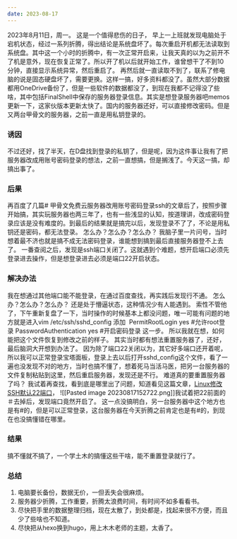 ```yaml
---
date: 2023-08-17 
---
```

2023年8月11日，周一。
这是一个值得悲伤的日子，
早上一上班就发现电脑处于宕机状态，经过一系列折腾，得出结论是系统盘坏了。每次重启开机都无法读取到系统盘。其中这一个小时的折腾中，有一次正常开启来，让我天真的以为之前开不了机是意外，现在恢复正常了。所以开了机以后就开始工作，谁曾想干了不到10分钟，直接显示系统异常，然后重启了。
再然后就一直读取不到了，联系了修电脑的说是固态硬盘坏了，需要更换。这样一搞，好多资料都没了。虽然大部分数据都用OneDrive备份了，但是一些软件的数据都没了，到现在我都不记得没了些啥，其中包括FinalShell中保存的服务器登录信息。其实是想登录服务器吧memos更新一下，这家伙版本更新太快了。国内的服务器还好，可以直接修改密码。但是又两台甲骨文的服务器，之前一直是用私钥登录的。
### 诱因
不过还好，找了半天，在D盘找到登录的私钥了，但是呢，因为这件事让我有了把服务器改成用账号密码登录的想法，之前一直想搞，但是搁浅了。今天这一搞，却搞出事了。
### 后果
再百度了几篇# 甲骨文免费云服务器改用账号密码登录ssh的文章后了，按照步骤开始搞，其实玩服务器也两三年了，也有一些浅显的认知，按道理讲，改成密码登录应该是没有难度的。到最后的结果就是搞完以后，发现登录不了了，不论是用私钥还是密码，都无法登录。
怎么办？怎么办？怎么办？
我脑子里一片问号，当时想着最不济也就是搞不成无法密码登录，谁能想到搞到最后直接服务器登不上去了。
一番查阅之后，发现是ssh端口关闭了。这就遇到个难题，想开启端口必须先登录进去操作，但是想登录进去必须是端口22开启状态。
### 解决办法
我在想通过其他端口能不能登录，在通过百度查找，再实践后发现行不通。
怎么办？怎么办？怎么办？
还是处于懵逼状态，这种情况少有人能遇到。
索性不管他了，下午重新复盘了一下，当时操作的时候基本上都没问题，唯一可能有问题的地方就是进入vim /etc/ssh/sshd_config 添加   PermitRootLogin yes #允许root登录 PasswordAuthentication yes #开启密码登录  这一步。
所以我就在想，如何能把这个文件恢复到修改之前的样子。
其实当时都有想法重置服务器了，还好，最后脑洞大开想到办法了。
因为除了端口22关闭以为，其它好多端口还开着呢，所以我可以正常登录宝塔面板，登录上去以后打开sshd_config这个文件，看了一遍也没发现不对的地方，当时也搞不懂了，想着死马当活马医，把另一台服务器的文件复制粘贴到这里，然后重启服务器，发现还是不行。
难道真的要重置服务器了吗？
我试着再查找，看到底是哪里出了问题，知道看见这篇文章，[Linux修改SSH默认22端口](https://blog.csdn.net/weixin_42170236/article/details/121976934)，
![[Pasted image 20230817152722.png]]我试着把22前面的＃去掉后，发现端口竟然开启了。
这一点没搞明白，另一台服务器中这个地方也是有#的，但是可以正常登录，这台服务器在今天折腾之前肯定也是有#的，到现在也没搞懂错在哪里。
### 结果
搞不懂就不搞了，一个学土木的搞懂这些干啥，能不重置登录就行了。
### 总结
1. 电脑要长备份，数据无价，一但丢失会很麻烦。
2. 服务器少折腾，工作重要，折腾太浪费时间，有时间不如多看看书。
3. 尽快把手里的数据整理归档，现在太散了，到处都是，找起来很不方便，而且少了些啥也不知道。
4. 尽快把从hexo换到hugo，用上木木老师的主题，太香了。